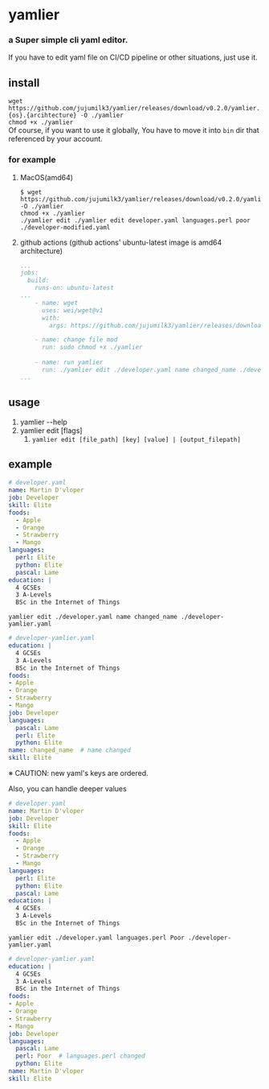 # yamlier
### a Super simple cli yaml editor.
If you have to edit yaml file on CI/CD pipeline or other situations, just use it.

## install
`wget https://github.com/jujumilk3/yamlier/releases/download/v0.2.0/yamlier.{os}.{arcihtecture} -O ./yamlier`  
`chmod +x ./yamlier`  
Of course, if you want to use it globally, You have to move it into `bin` dir
that referenced by your account. 

### for example
1. MacOS(amd64)
   ```shell
   $ wget https://github.com/jujumilk3/yamlier/releases/download/v0.2.0/yamlier.darwin.amd64 -O ./yamlier
   chmod +x ./yamlier
   ./yamlier edit ./yamlier edit developer.yaml languages.perl poor ./developer-modified.yaml
   ```
2. github actions (github actions' ubuntu-latest image is amd64 architecture)
   ```yaml
   ...
   jobs:
     build:
       runs-on: ubuntu-latest
   ...
       - name: wget
         uses: wei/wget@v1
         with:
           args: https://github.com/jujumilk3/yamlier/releases/download/v0.2.0/yamlier.linux.amd64 -O yamlier

       - name: change file mod
         run: sudo chmod +x ./yamlier
       
       - name: run yamlier
         run: ./yamlier edit ./developer.yaml name changed_name ./developer-yamlier.yaml
   ...
   ```

## usage
1. yamlier --help
2. yamlier edit [flags]
   1. `yamlier edit [file_path] [key] [value] | [output_filepath]` 

## example
```yaml
# developer.yaml
name: Martin D'vloper
job: Developer
skill: Elite
foods:
  - Apple
  - Orange
  - Strawberry
  - Mango
languages:
  perl: Elite
  python: Elite
  pascal: Lame
education: |
  4 GCSEs
  3 A-Levels
  BSc in the Internet of Things
```
`yamlier edit ./developer.yaml name changed_name ./developer-yamlier.yaml`
```yaml
# developer-yamlier.yaml
education: |
  4 GCSEs
  3 A-Levels
  BSc in the Internet of Things
foods:
- Apple
- Orange
- Strawberry
- Mango
job: Developer
languages:
  pascal: Lame
  perl: Elite
  python: Elite
name: changed_name  # name changed
skill: Elite
```
※ CAUTION: new yaml's keys are ordered. 

Also, you can handle deeper values
```yaml
# developer.yaml
name: Martin D'vloper
job: Developer
skill: Elite
foods:
  - Apple
  - Orange
  - Strawberry
  - Mango
languages:
  perl: Elite
  python: Elite
  pascal: Lame
education: |
  4 GCSEs
  3 A-Levels
  BSc in the Internet of Things
```
`yamlier edit ./developer.yaml languages.perl Poor ./developer-yamlier.yaml`
```yaml
# developer-yamlier.yaml
education: |
  4 GCSEs
  3 A-Levels
  BSc in the Internet of Things
foods:
- Apple
- Orange
- Strawberry
- Mango
job: Developer
languages:
  pascal: Lame
  perl: Poor  # languages.perl changed
  python: Elite
name: Martin D'vloper
skill: Elite
```
